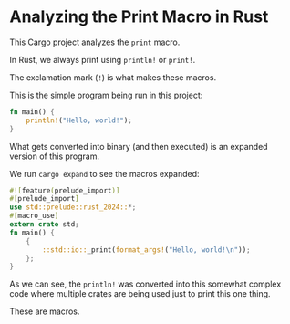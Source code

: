 # Analyzing the Print Macro in Rust

This Cargo project analyzes the `print` macro.

In Rust, we always print using `println!` or `print!`.

The exclamation mark (`!`) is what makes these macros.

This is the simple program being run in this project:

```rust
fn main() {
    println!("Hello, world!");
}
```

What gets converted into binary (and then executed) is an expanded version of this program.

We run `cargo expand` to see the macros expanded:

```rust
#![feature(prelude_import)]
#[prelude_import]
use std::prelude::rust_2024::*;
#[macro_use]
extern crate std;
fn main() {
    {
        ::std::io::_print(format_args!("Hello, world!\n"));
    };
}
```

As we can see, the `println!` was converted into this somewhat complex code where multiple crates are being used just to print this one thing.

These are macros. 